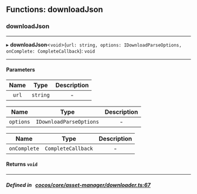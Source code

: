 ## Functions: downloadJson

### downloadJson


___
▸ **downloadJson**<`void`\>(`url: string, options: IDownloadParseOptions, onComplete: CompleteCallback`): `void`
___


#### Parameters

| Name | Type | Description |
| :------: | :------: | :------: |
| `url` | `string` | - |

| Name | Type | Description |
| :------: | :------: | :------: |
| `options` | `IDownloadParseOptions` | - |

| Name | Type | Description |
| :------: | :------: | :------: |
| `onComplete` | `CompleteCallback` | - |


#### Returns `void` 
___


##### Defined in &nbsp;   [cocos/core/asset-manager/downloader.ts:67](https://github.com/cocos-creator/engine/blob/c7bf6b8a9/cocos/core/asset-manager/downloader.ts#L67)&nbsp;
